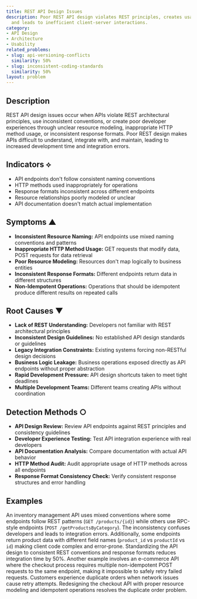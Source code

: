 ```yaml
---
title: REST API Design Issues
description: Poor REST API design violates REST principles, creates usability problems,
  and leads to inefficient client-server interactions.
category:
- API Design
- Architecture
- Usability
related_problems:
- slug: api-versioning-conflicts
  similarity: 50%
- slug: inconsistent-coding-standards
  similarity: 50%
layout: problem
---
```


## Description

REST API design issues occur when APIs violate REST architectural principles, use inconsistent conventions, or create poor developer experiences through unclear resource modeling, inappropriate HTTP method usage, or inconsistent response formats. Poor REST design makes APIs difficult to understand, integrate with, and maintain, leading to increased development time and integration errors.

## Indicators ⟡

- API endpoints don't follow consistent naming conventions
- HTTP methods used inappropriately for operations
- Response formats inconsistent across different endpoints
- Resource relationships poorly modeled or unclear
- API documentation doesn't match actual implementation

## Symptoms ▲

- **Inconsistent Resource Naming:** API endpoints use mixed naming conventions and patterns
- **Inappropriate HTTP Method Usage:** GET requests that modify data, POST requests for data retrieval
- **Poor Resource Modeling:** Resources don't map logically to business entities
- **Inconsistent Response Formats:** Different endpoints return data in different structures
- **Non-Idempotent Operations:** Operations that should be idempotent produce different results on repeated calls

## Root Causes ▼

- **Lack of REST Understanding:** Developers not familiar with REST architectural principles
- **Inconsistent Design Guidelines:** No established API design standards or guidelines
- **Legacy Integration Constraints:** Existing systems forcing non-RESTful design decisions
- **Business Logic Leakage:** Business operations exposed directly as API endpoints without proper abstraction
- **Rapid Development Pressure:** API design shortcuts taken to meet tight deadlines
- **Multiple Development Teams:** Different teams creating APIs without coordination

## Detection Methods ○

- **API Design Review:** Review API endpoints against REST principles and consistency guidelines
- **Developer Experience Testing:** Test API integration experience with real developers
- **API Documentation Analysis:** Compare documentation with actual API behavior
- **HTTP Method Audit:** Audit appropriate usage of HTTP methods across all endpoints
- **Response Format Consistency Check:** Verify consistent response structures and error handling

## Examples

An inventory management API uses mixed conventions where some endpoints follow REST patterns (`GET /products/{id}`) while others use RPC-style endpoints (`POST /getProductsByCategory`). The inconsistency confuses developers and leads to integration errors. Additionally, some endpoints return product data with different field names (`product_id` vs `productId` vs `id`) making client code complex and error-prone. Standardizing the API design to consistent REST conventions and response formats reduces integration time by 50%. Another example involves an e-commerce API where the checkout process requires multiple non-idempotent POST requests to the same endpoint, making it impossible to safely retry failed requests. Customers experience duplicate orders when network issues cause retry attempts. Redesigning the checkout API with proper resource modeling and idempotent operations resolves the duplicate order problem.